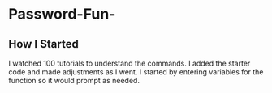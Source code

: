 # Password-Fun-


## How I Started 
I watched 100 tutorials to understand the commands. I added the starter code and made adjustments as I went.
I started by entering variables for the function so it would prompt as needed. 

